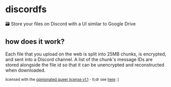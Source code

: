 # discordfs
🗃️ Store your files on Discord with a UI similar to Google Drive

## how does it work?

Each file that you upload on the web is split into 25MB chunks, is encrypted, and sent into a Discord channel. A list of the chunk's message IDs are stored alongside the file id so that it can be unencrypted and reconstructed when downloaded.

<sub>licensed with the <a href="license.md">opinionated queer license v1.1</a> - tl;dr see <a href="https://oql.avris.it/">here</a> :]</sub>
